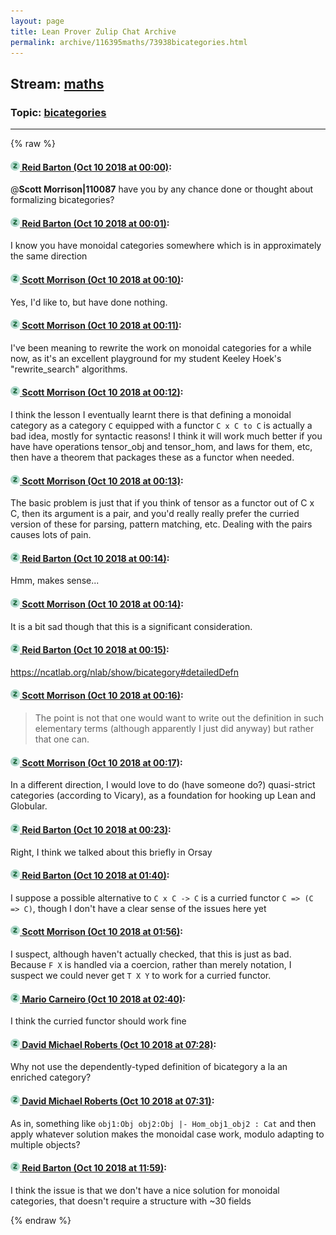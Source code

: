 ```yaml
---
layout: page
title: Lean Prover Zulip Chat Archive 
permalink: archive/116395maths/73938bicategories.html
---
```


## Stream: [maths](index.html)
### Topic: [bicategories](73938bicategories.html)

---


{% raw %}
#### [![Click to go to Zulip](../../assets/img/zulip2.png) Reid Barton (Oct 10 2018 at 00:00)](https://leanprover.zulipchat.com/#narrow/stream/116395-maths/topic/bicategories/near/135502092):
@**Scott Morrison|110087** have you by any chance done or thought about formalizing bicategories?

#### [![Click to go to Zulip](../../assets/img/zulip2.png) Reid Barton (Oct 10 2018 at 00:01)](https://leanprover.zulipchat.com/#narrow/stream/116395-maths/topic/bicategories/near/135502151):
I know you have monoidal categories somewhere which is in approximately the same direction

#### [![Click to go to Zulip](../../assets/img/zulip2.png) Scott Morrison (Oct 10 2018 at 00:10)](https://leanprover.zulipchat.com/#narrow/stream/116395-maths/topic/bicategories/near/135502652):
Yes, I'd like to, but have done nothing.

#### [![Click to go to Zulip](../../assets/img/zulip2.png) Scott Morrison (Oct 10 2018 at 00:11)](https://leanprover.zulipchat.com/#narrow/stream/116395-maths/topic/bicategories/near/135502667):
I've been meaning to rewrite the work on monoidal categories for a while now, as it's an excellent playground for my student Keeley Hoek's "rewrite_search" algorithms.

#### [![Click to go to Zulip](../../assets/img/zulip2.png) Scott Morrison (Oct 10 2018 at 00:12)](https://leanprover.zulipchat.com/#narrow/stream/116395-maths/topic/bicategories/near/135502740):
I think the lesson I eventually learnt there is that defining a monoidal category as a category `C` equipped with a functor `C x C to C` is actually a bad idea, mostly for syntactic reasons! I think it will work much better if you have have operations tensor_obj and tensor_hom, and laws for them, etc, then have a theorem that packages these as a functor when needed.

#### [![Click to go to Zulip](../../assets/img/zulip2.png) Scott Morrison (Oct 10 2018 at 00:13)](https://leanprover.zulipchat.com/#narrow/stream/116395-maths/topic/bicategories/near/135502772):
The basic problem is just that if you think of tensor as a functor out of C x C, then its argument is a pair, and you'd really really prefer the curried version of these for parsing, pattern matching, etc. Dealing with the pairs causes lots of pain.

#### [![Click to go to Zulip](../../assets/img/zulip2.png) Reid Barton (Oct 10 2018 at 00:14)](https://leanprover.zulipchat.com/#narrow/stream/116395-maths/topic/bicategories/near/135502818):
Hmm, makes sense...

#### [![Click to go to Zulip](../../assets/img/zulip2.png) Scott Morrison (Oct 10 2018 at 00:14)](https://leanprover.zulipchat.com/#narrow/stream/116395-maths/topic/bicategories/near/135502824):
It is a bit sad though that this is a significant consideration.

#### [![Click to go to Zulip](../../assets/img/zulip2.png) Reid Barton (Oct 10 2018 at 00:15)](https://leanprover.zulipchat.com/#narrow/stream/116395-maths/topic/bicategories/near/135502843):
https://ncatlab.org/nlab/show/bicategory#detailedDefn

#### [![Click to go to Zulip](../../assets/img/zulip2.png) Scott Morrison (Oct 10 2018 at 00:16)](https://leanprover.zulipchat.com/#narrow/stream/116395-maths/topic/bicategories/near/135502904):
> The point is not that one would want to write out the definition in such elementary terms (although apparently I just did anyway) but rather that one can.

#### [![Click to go to Zulip](../../assets/img/zulip2.png) Scott Morrison (Oct 10 2018 at 00:17)](https://leanprover.zulipchat.com/#narrow/stream/116395-maths/topic/bicategories/near/135502923):
In a different direction, I would love to do (have someone do?) quasi-strict categories (according to Vicary), as a foundation for hooking up Lean and Globular.

#### [![Click to go to Zulip](../../assets/img/zulip2.png) Reid Barton (Oct 10 2018 at 00:23)](https://leanprover.zulipchat.com/#narrow/stream/116395-maths/topic/bicategories/near/135503213):
Right, I think we talked about this briefly in Orsay

#### [![Click to go to Zulip](../../assets/img/zulip2.png) Reid Barton (Oct 10 2018 at 01:40)](https://leanprover.zulipchat.com/#narrow/stream/116395-maths/topic/bicategories/near/135507318):
I suppose a possible alternative to `C x C -> C` is a curried functor `C => (C => C)`, though I don't have a clear sense of the issues here yet

#### [![Click to go to Zulip](../../assets/img/zulip2.png) Scott Morrison (Oct 10 2018 at 01:56)](https://leanprover.zulipchat.com/#narrow/stream/116395-maths/topic/bicategories/near/135508059):
I suspect, although haven't actually checked, that this is just as bad. Because `F X` is handled via a coercion, rather than merely notation, I suspect we could never get `T X Y` to work for a curried functor.

#### [![Click to go to Zulip](../../assets/img/zulip2.png) Mario Carneiro (Oct 10 2018 at 02:40)](https://leanprover.zulipchat.com/#narrow/stream/116395-maths/topic/bicategories/near/135510023):
I think the curried functor should work fine

#### [![Click to go to Zulip](../../assets/img/zulip2.png) David Michael Roberts (Oct 10 2018 at 07:28)](https://leanprover.zulipchat.com/#narrow/stream/116395-maths/topic/bicategories/near/135520001):
Why not use the dependently-typed definition of bicategory a la an enriched category?

#### [![Click to go to Zulip](../../assets/img/zulip2.png) David Michael Roberts (Oct 10 2018 at 07:31)](https://leanprover.zulipchat.com/#narrow/stream/116395-maths/topic/bicategories/near/135520083):
As in, something like `obj1:Obj obj2:Obj |- Hom_obj1_obj2 : Cat` and then apply whatever solution makes the monoidal case work, modulo adapting to multiple objects?

#### [![Click to go to Zulip](../../assets/img/zulip2.png) Reid Barton (Oct 10 2018 at 11:59)](https://leanprover.zulipchat.com/#narrow/stream/116395-maths/topic/bicategories/near/135530891):
I think the issue is that we don't have a nice solution for monoidal categories, that doesn't require a structure with ~30 fields


{% endraw %}
